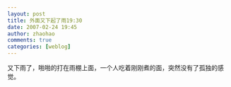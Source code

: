 ```yaml
---
layout: post
title: 外面又下起了雨19:30
date: 2007-02-24 19:45
author: zhaohao
comments: true
categories: [weblog]
---
```

又下雨了，啪啪的打在雨棚上面，一个人吃着刚刚煮的面，突然没有了孤独的感觉。
